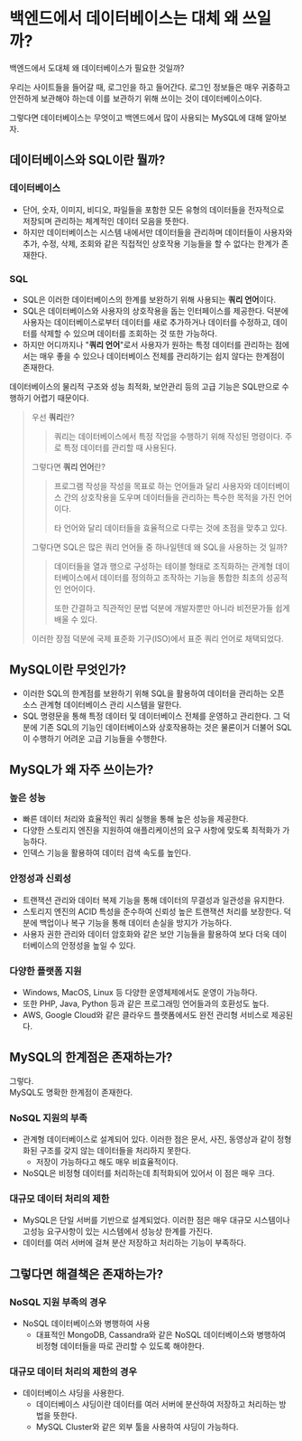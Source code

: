 # 백엔드에서 데이터베이스는 대체 왜 쓰일까?

백엔드에서 도대체 왜 데이터베이스가 필요한 것일까?

우리는 사이트들을 들어갈 때, 로그인을 하고 들어간다.
로그인 정보들은 매우 귀중하고 안전하게 보관해야 하는데 이를 보관하기 위해 쓰이는 것이 데이터베이스이다.

그렇다면 데이터베이스는 무엇이고 백엔드에서 많이 사용되는 MySQL에 대해 알아보자.

## 데이터베이스와 SQL이란 뭘까?

### 데이터베이스

- 단어, 숫자, 이미지, 비디오, 파일들을 포함한 모든 유형의 데이터들을 전자적으로 저장되며 관리하는 체계적인 데이터 모음을 뜻한다.
- 하지만 데이터베이스는 시스템 내에서만 데이터들을 관리하며 데이터들이 사용자와 추가, 수정, 삭제, 조회와 같은 직접적인 상호작용 기능들을 할 수 없다는 한계가 존재한다.

### SQL

- SQL은 이러한 데이터베이스의 한계를 보완하기 위해 사용되는 **쿼리 언어**이다.
- SQL은 데이터베이스와 사용자의 상호작용을 돕는 인터페이스를 제공한다. 
덕분에 사용자는 데이터베이스로부터 데이터를 새로 추가하거나 데이터를 수정하고, 데이터를 삭제할 수 있으며 데이터를 조회하는 것 또한 가능하다.
- 하지만 어디까지나 "**쿼리 언어**"로서 사용자가 원하는 특정 데이터를 관리하는 점에서는 매우 좋을 수 있으나 데이터베이스 전체를 관리하기는 쉽지 않다는 한계점이 존재한다.

데이터베이스의 물리적 구조와 성능 최적화, 보안관리 등의 고급 기능은 SQL만으로 수행하기 어렵기 때문이다.

> 우선 **쿼리**란?
> 
> 
> > 쿼리는 데이터베이스에서 특정 작업을 수행하기 위해 작성된 명령이다.
> >주로 특정 데이터를 관리할 때 사용된다.
> > 
> 
> 그렇다면 **쿼리 언어**란?
> 
> > 프로그램 작성을 작성을 목표로 하는 언어들과 달리
> >사용자와 데이터베이스 간의 상호작용을 도우며 데이터들을 관리하는 특수한 목적을 가진 언어이다.
> >
> > 타 언어와 달리 데이터들을 효율적으로 다루는 것에 초점을 맞추고 있다.
> > 
> 
> 그렇다면 SQL은 많은 쿼리 언어들 중 하나일텐데 왜 SQL을 사용하는 것 일까?
> 
> > 데이터들을 열과 행으로 구성하는 테이블 형태로 조직화하는 관계형 데이터베이스에서 데이터를 정의하고 조작하는 기능을 통합한 최초의 성공적인 언어이다.
> >
> >또한 간결하고 직관적인 문법 덕분에 개발자뿐만 아니라 비전문가들 쉽게 배울 수 있다.
> > 
> 
> 이러한 장점 덕분에 국제 표준화 기구(ISO)에서 표준 쿼리 언어로 채택되었다.
> 

## MySQL이란 무엇인가?

- 이러한 SQL의 한계점를 보완하기 위해 SQL을 활용하여 데이터을 관리하는 오픈 소스 관계형 데이터베이스 관리 시스템을 말한다.
- SQL 명령문을 통해 특정 데이터 및 데이터베이스 전체를 운영하고 관리한다. 그 덕분에 기존 SQL의 기능인 데이터베이스와 상호작용하는 것은 물론이거 더불어 SQL이 수행하기 어려운 고급 기능들을 수행한다.

## MySQL가 왜 자주 쓰이는가?

### 높은 성능

- 빠른 데이터 처리와 효율적인 쿼리 실행을 통해 높은 성능을 제공한다.
- 다양한 스토리지 엔진을 지원하여 애플리케이션의 요구 사항에 맞도록 최적화가 가능하다.
- 인덱스 기능을 활용하여 데이터 검색 속도를 높인다.

### 안정성과 신뢰성

- 트랜잭션 관리와 데이터 복제 기능을 통해 데이터의 무결성과 일관성을 유지한다.
- 스토리지 엔진의 ACID 특성을 준수하여 신뢰성 높은 트랜잭션 처리를 보장한다. 덕분에 백업이나 복구 기능을 통해 데이터 손실을 방지가 가능하다.
- 사용자 권한 관리와 데이터 암호화와 같은 보안 기능들을 활용하여 보다 더욱 데이터베이스의 안정성을 높일 수 있다.

### 다양한 플랫폼 지원

- Windows, MacOS, Linux 등 다양한 운영체제에서도 운영이 가능하다.
- 또한 PHP, Java, Python 등과 같은 프로그래밍 언어들과의 호환성도 높다.
- AWS, Google Cloud와 같은 클라우드 플랫폼에서도 완전 관리형 서비스로 제공된다.

## MySQL의 한계점은 존재하는가?

그렇다. <br> MySQL도 명확한 한계점이 존재한다.

### NoSQL 지원의 부족

- 관계형 데이터베이스로 설계되어 있다.
이러한 점은 문서, 사진, 동영상과 같이 정형화된 구조를 갖지 않는 데이터들을 처리하지 못한다.
    - 저장이 가능하다고 해도 매우 비효율적이다.
- NoSQL은 비정형 데이터를 처리하는데 최적화되어 있어서 이 점은 매우 크다.

### 대규모 데이터 처리의 제한

- MySQL은 단일 서버를 기반으로 설계되었다.
이러한 점은 매우 대규모 시스템이나 고성능 요구사항이 있는 시스템에서 성능상 한계를 가진다.
- 데이터를 여러 서버에 걸쳐 분산 저장하고 처리하는 기능이 부족하다.

## 그렇다면 해결책은 존재하는가?

### NoSQL 지원 부족의 경우

- NoSQL 데이터베이스와 병행하여 사용
    - 대표적인 MongoDB, Cassandra와 같은 NoSQL 데이터베이스와 병행하여 비정형 데이터들을 따로 관리할 수 있도록 해야한다.

### 대규모 데이터 처리의 제한의 경우

- 데이터베이스 샤딩을 사용한다.
    - 데이터베이스 샤딩이란 데이터를 여러 서버에 분산하여 저장하고 처리하는 방법을 뜻한다.
    - MySQL Cluster와 같은 외부 툴을 사용하여 샤딩이 가능하다.